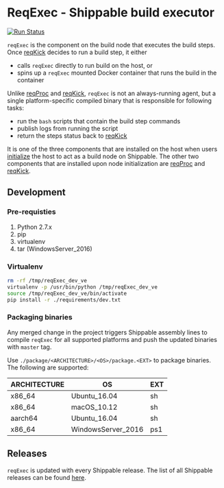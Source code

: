 # ReqExec - Shippable build executor

[![Run Status](https://api.shippable.com/projects/59e069c1f7ca690700e9274f/badge?branch=master)](https://app.shippable.com/github/Shippable/reqExec)

`reqExec` is the component on the build node that executes the build steps.
Once [reqKick](https://github.com/shippable/reqKick) decides to run a build
step, it either

- calls `reqExec` directly to run build on the host, or
- spins up a `reqExec` mounted Docker container that runs the build in the container

Unlike [reqProc](https://github.com/shippable/reqProc) and [reqKick](https://github.com/shippable/reqKick),
`reqExec` is not an always-running agent, but a single platform-specific compiled binary that is responsible
for following tasks:

- run the `bash` scripts that contain the build step commands
- publish logs from running the script
- return the steps status back to [reqKick](https://github.com/shippable/reqKick)

It is one of the three components that are installed on the host when users [initialize](http://docs.shippable.com/platform/runtime/nodes/#byon-nodes) the host to act as a build node on Shippable. The other two components that are installed upon node initialization are [reqProc](https://github.com/shippable/reqProc)
and [reqKick](https://github.com/shippable/reqKick).

## Development

### Pre-requisties

1. Python 2.7.x
2. pip
3. virtualenv
4. tar (WindowsServer_2016)

### Virtualenv

```bash
rm -rf /tmp/reqExec_dev_ve
virtualenv -p /usr/bin/python /tmp/reqExec_dev_ve
source /tmp/reqExec_dev_ve/bin/activate
pip install -r ./requirements/dev.txt
```

### Packaging binaries

Any merged change in the project triggers Shippable assembly lines to compile
`reqExec` for all supported platforms and push the updated binaries  with `master` tag.

Use `./package/<ARCHITECTURE>/<OS>/package.<EXT>` to package binaries. The following are supported:

| ARCHITECTURE   | OS                  | EXT  |
| ------------   | --                  | ---  |
| x86_64         | Ubuntu_16.04        | sh   |
| x86_64         | macOS_10.12         | sh   |
| aarch64        | Ubuntu_16.04        | sh   |
| x86_64         | WindowsServer_2016  | ps1  |

## Releases

`reqExec` is updated with every Shippable release. The list of all Shippable releases can be found [here](https://github.com/Shippable/admiral/releases).
